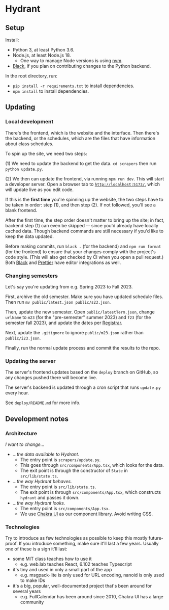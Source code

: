 # Hydrant

## Setup

Install:

- Python 3, at least Python 3.6.
- Node.js, at least Node.js 18.
  - One way to manage Node versions is using [nvm](https://github.com/nvm-sh/nvm).
- [Black](https://black.readthedocs.io/en/stable/index.html), if you plan on contributing changes to the Python backend.

In the root directory, run:

- `pip install -r requirements.txt` to install dependencies.
- `npm install` to install dependencies.

## Updating

### Local development

There's the frontend, which is the website and the interface. Then there's the backend, or the schedules, which are the files that have information about class schedules.

To spin up the site, we need two steps:

(1) We need to update the backend to get the data. `cd scrapers` then run `python update.py`.

(2) We then can update the frontend, via running `npm run dev`. This will start a developer server. Open a browser tab to [`http://localhost:5173/`](http://localhost:5173/), which will update live as you edit code.

If this is the **first time** you're spinning up the website, the two steps have to be taken in order: step (1), and then step (2). If not followed, you'll see a blank frontend.

After the first time, the step order doesn't matter to bring up the site; in fact, backend step (1) can even be skipped -- since you'd already have locally cached data. Though backend commands are still necessary if you'd like to keep the data updated.

Before making commits, run `black .` (for the backend) and `npm run format` (for the frontend) to ensure that your changes comply with the project's code style. (This will also get checked by CI when you open a pull request.) Both [Black](https://black.readthedocs.io/en/stable/integrations/editors.html) and [Prettier](https://prettier.io/docs/en/editors) have editor integrations as well.

### Changing semesters

Let's say you're updating from e.g. Spring 2023 to Fall 2023.

First, archive the old semester. Make sure you have updated schedule files. Then run `mv public/latest.json public/s23.json`.

Then, update the new semester. Open `public/latestTerm.json`, change `urlName` to `m23` (for the "pre-semester" summer 2023) and `f23` (for the semester fall 2023), and update the dates per [Registrar](https://registrar.mit.edu/calendar).

Next, update the `.gitignore` to ignore `public/m23.json` rather than `public/i23.json`.

Finally, run the normal update process and commit the results to the repo.

### Updating the server

The server's frontend updates based on the `deploy` branch on GitHub, so any changes pushed there will become live.

The server's backend is updated through a cron script that runs `update.py` every hour.

See `deploy/README.md` for more info.

## Development notes

### Architecture

_I want to change..._

- _...the data available to Hydrant._
  - The entry point is `scrapers/update.py`.
  - This goes through `src/components/App.tsx`, which looks for the data.
  - The exit point is through the constructor of `State` in `src/lib/state.ts`.
- _...the way Hydrant behaves._
  - The entry point is `src/lib/state.ts`.
  - The exit point is through `src/components/App.tsx`, which constructs `hydrant` and passes it down.
- _...the way Hydrant looks._
  - The entry point is `src/components/App.tsx`.
  - We use [Chakra UI](https://chakra-ui.com/) as our component library. Avoid writing CSS.

### Technologies

Try to introduce as few technologies as possible to keep this mostly future-proof. If you introduce something, make sure it'll last a few years. Usually one of these is a sign it'll last:

- some MIT class teaches how to use it
  - e.g. web.lab teaches React, 6.102 teaches Typescript
- it's tiny and used in only a small part of the app
  - e.g. msgpack-lite is only used for URL encoding, nanoid is only used to make IDs
- it's a big, popular, well-documented project that's been around for several years
  - e.g. FullCalendar has been around since 2010, Chakra UI has a large community
